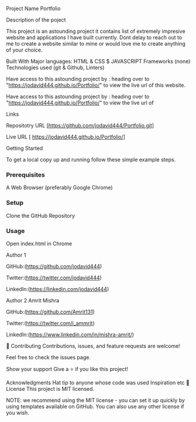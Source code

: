 
Project Name
Portfolio

Description of the poject

 This project is an astounding project it contains list of extremely impresive website and applications I have built currently. Dont delay to reach out to me to create a website similar to mine or would love me to create anything of your choice.

Built With
Major languages: HTML & CSS $ JAVASCRIPT
Frameworks (none)
Technologies used (git & Github, Linters)

Have access to this astounding project by : heading over to "https://jodavid444.github.io/Portfolio/" to view the live url of this website.

Have access to this astounding project by :
heading over to "https://jodavid444.github.io/Portfolio/" to view the live url of 

Links

Repositotry URL [https://github.com/jodavid444/Portfolio.git]

Live URL [ https://jodavid444.github.io/Portfolio/]


Getting Started

To get a local copy up and running follow these simple example steps.

### Prerequisites

A Web Browser (preferably Google Chrome)

### Setup

Clone the GitHub Repository

### Usage

Open index.html in Chrome

Author 1

GitHub:(https://github.com/jodavid444)

Twitter:(https://twitter.com/jodavid444)

LinkedIn:(https://linkedin.com/jodavid444)


Author 2 Amrit Mishra

GitHub:(https://github.com/Amrit131)

Twitter:(https://twitter.com/i_ammrit)

LinkedIn:(https://www.linkedin.com/in/mishra-amrit/)

🤝 Contributing
Contributions, issues, and feature requests are welcome!

Feel free to check the issues page.

Show your support
Give a ⭐️ if you like this project!

Acknowledgments
Hat tip to anyone whose code was used
Inspiration
etc
📝 License
This project is MIT licensed.

NOTE: we recommend using the MIT license - you can set it up quickly by using templates available on GitHub. You can also use any other license if you wish.
